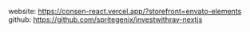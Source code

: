 website: https://consen-react.vercel.app/?storefront=envato-elements github:
https://github.com/spritegenix/investwithrav-nextjs
